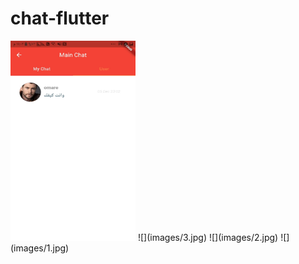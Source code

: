# chat-flutter
<img src="images/3.jpg" width="200" height="320">
![](images/3.jpg)
![](images/2.jpg)
![](images/1.jpg)
